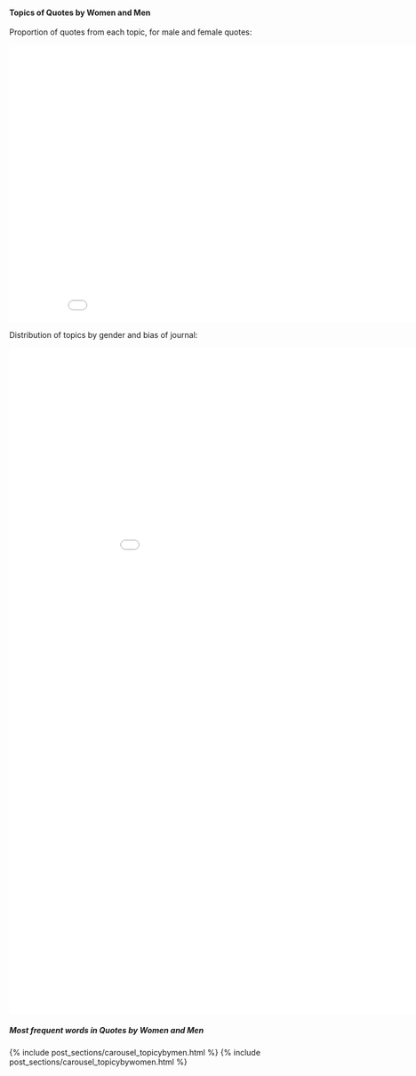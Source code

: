 <!-- ---
layout: post
title: "Topics of Quotes by Women"
# subtitle: "because they lacked opposable thumbs and the brainpower to build a space program."
background: ''
--- -->

#### Topics of Quotes by Women and Men

Proportion of quotes from each topic, for male and female quotes:

<iframe width="900" height="500" frameborder="0" scrolling="no" src="//plotly.com/~natasakrco/7.embed"></iframe>

Distribution of topics by gender and bias of journal:

<iframe width="1000" height="1200" frameborder="0" scrolling="no" src="//plotly.com/~natasakrco/26.embed"></iframe>

##### Most frequent words in Quotes by Women and Men

{% include post_sections/carousel_topicybymen.html %} {% include post_sections/carousel_topicybywomen.html %}
